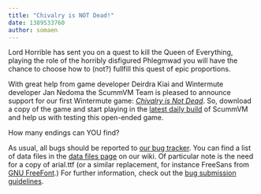 ```yaml
---
title: "Chivalry is NOT Dead!"
date: 1389533760
author: somaen
---
```


Lord Horrible has sent you on a quest to kill the Queen of Everything, playing the role of the horribly disfigured Phlegmwad you will have the chance to choose how to (not?) fullfill this quest of epic proportions.

With great help from game developer Deirdra Kiai and Wintermute developer Jan Nedoma the ScummVM Team is pleased to announce support for our first Wintermute game: [*Chivalry is Not Dead*](http://www.deirdrakiai.com/my-games/). So, download a copy of the game and start playing in the [latest daily build](/downloads/#daily) of ScummVM and help us with testing this open-ended game.

How many endings can YOU find?

As usual, all bugs should be reported to [our bug tracker](http://bugs.scummvm.org/milestone/Wintermute/). You can find a list of data files in the [data files page](http://wiki.scummvm.org/index.php/Datafiles#Chivalry_is_Not_Dead) on our wiki. Of particular note is the need for a copy of arial.ttf (or a similar replacement, for instance FreeSans from [GNU FreeFont](http://www.gnu.org/software/freefont/).) For further information, check out the [bug submission guidelines](/faq/#question.report-bugs).
